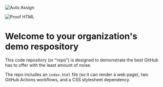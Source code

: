 ![Auto Assign](https://github.com/m2code-mc004-wm002/demo-repository/actions/workflows/auto-assign.yml/badge.svg)

![Proof HTML](https://github.com/m2code-mc004-wm002/demo-repository/actions/workflows/proof-html.yml/badge.svg)

# Welcome to your organization's demo respository
This code repository (or "repo") is designed to demonstrate the best GitHub has to offer with the least amount of noise.

The repo includes an `index.html` file (so it can render a web page), two GitHub Actions workflows, and a CSS stylesheet dependency.
